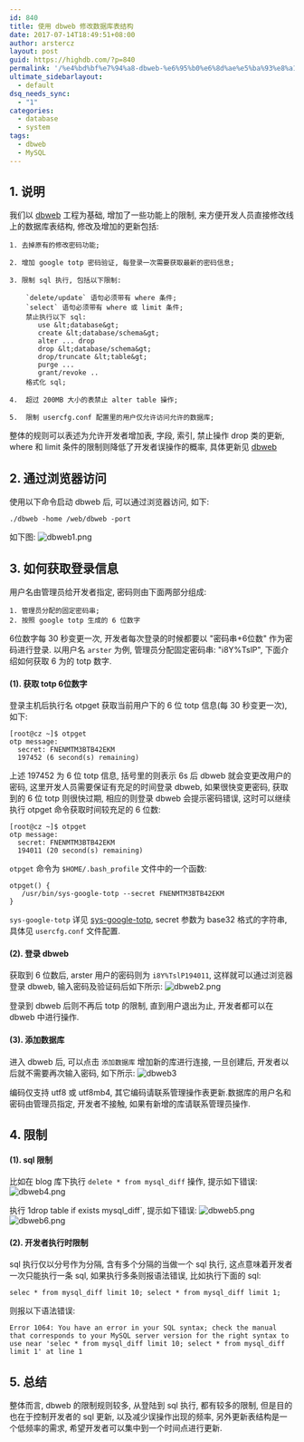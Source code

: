 ```yaml
---
id: 840
title: 使用 dbweb 修改数据库表结构
date: 2017-07-14T18:49:51+08:00
author: arstercz
layout: post
guid: https://highdb.com/?p=840
permalink: '/%e4%bd%bf%e7%94%a8-dbweb-%e6%95%b0%e6%8d%ae%e5%ba%93%e8%a1%a8%e7%bb%93%e6%9e%84/'
ultimate_sidebarlayout:
  - default
dsq_needs_sync:
  - "1"
categories:
  - database
  - system
tags:
  - dbweb
  - MySQL
---
```

## 1. 说明

我们以 [dbweb](https://github.com/go-xorm/dbweb) 工程为基础, 增加了一些功能上的限制, 来方便开发人员直接修改线上的数据库表结构, 修改及增加的更新包括:

```
1. 去掉原有的修改密码功能;

2. 增加 google totp 密码验证, 每登录一次需要获取最新的密码信息;

3. 限制 sql 执行, 包括以下限制:

    `delete/update` 语句必须带有 where 条件;
    `select` 语句必须带有 where 或 limit 条件;
    禁止执行以下 sql:
       use &lt;database&gt;
       create &lt;database/schema&gt;
       alter ... drop
       drop &lt;database/schema&gt;
       drop/truncate &lt;table&gt;
       purge ...
       grant/revoke ..
    格式化 sql;

4.  超过 200MB 大小的表禁止 alter table 操作;

5.  限制 usercfg.conf 配置里的用户仅允许访问允许的数据库;
```

整体的规则可以表述为允许开发者增加表, 字段, 索引, 禁止操作 drop 类的更新, where 和 limit 条件的限制则降低了开发者误操作的概率, 具体更新见 [dbweb](https://github.com/arstercz/dbweb)

## 2. 通过浏览器访问

使用以下命令启动 dbweb 后, 可以通过浏览器访问, 如下:

```
./dbweb -home /web/dbweb -port
```

如下图:
![dbweb1.png](https://img.arstercz.com/articles/201707/dbweb1.png)

## 3. 如何获取登录信息

用户名由管理员给开发者指定, 密码则由下面两部分组成:

```
1. 管理员分配的固定密码串;
2. 按照 google totp 生成的 6 位数字
```

6位数字每 30 秒变更一次, 开发者每次登录的时候都要以 "密码串+6位数" 作为密码进行登录.
以用户名 `arster` 为例, 管理员分配固定密码串: "i8Y%TslP", 下面介绍如何获取 6 为的 totp 数字.

#### (1). 获取 totp 6位数字

登录主机后执行名 otpget 获取当前用户下的 6 位 totp 信息(每 30 秒变更一次), 如下:

```
[root@cz ~]$ otpget 
otp message:
  secret: FNENMTM3BTB42EKM
  197452 (6 second(s) remaining)
```

上述 197452 为 6 位 totp 信息, 括号里的则表示 6s 后 dbweb 就会变更改用户的密码, 这里开发人员需要保证有充足的时间登录 dbweb, 如果很快变更密码, 获取到的 6 位 totp 则很快过期, 相应的则登录 dbweb 会提示密码错误, 这时可以继续执行 otpget 命令获取时间较充足的 6 位数:

```
[root@cz ~]$ otpget 
otp message:
  secret: FNENMTM3BTB42EKM
  194011 (20 second(s) remaining)
```

`otpget` 命令为 `$HOME/.bash_profile` 文件中的一个函数:

```
otpget() {
   /usr/bin/sys-google-totp --secret FNENMTM3BTB42EKM
}
```

`sys-google-totp` 详见 [sys-google-totp](https://github.com/arstercz/sys-toolkit/#sys-google-totp), secret 参数为 base32 格式的字符串, 具体见 `usercfg.conf` 文件配置.

#### (2). 登录 dbweb

获取到 6 位数后, arster 用户的密码则为 `i8Y%TslP194011`, 这样就可以通过浏览器登录 dbweb, 输入密码及验证码后如下所示:
![dbweb2.png](https://img.arstercz.com/articles/201707/dbweb2.png)

登录到 dbweb 后则不再后 totp 的限制, 直到用户退出为止, 开发者都可以在 dbweb 中进行操作.

#### (3). 添加数据库

进入 dbweb 后, 可以点击 `添加数据库` 增加新的库进行连接, 一旦创建后, 开发者以后就不需要再次输入密码, 如下所示:
![dbweb3](https://img.zhechen.me/articles/201707/dbweb3.png)

编码仅支持 utf8 或 utf8mb4, 其它编码请联系管理操作表更新.数据库的用户名和密码由管理员指定, 开发者不接触, 如果有新增的库请联系管理员操作.

## 4. 限制

#### (1). sql 限制

比如在 blog 库下执行 `delete * from mysql_diff` 操作, 提示如下错误:
![dbweb4.png](https://img.arstercz.com/articles/201707/dbweb4.png)

执行 1drop table if exists mysql_diff`, 提示如下错误:
![dbweb5.png](https://img.arstercz.com/articles/201707/dbweb5.png)
![dbweb6.png](https://img.arstercz.com/articles/201707/dbweb6.png)

#### (2). 开发者执行时限制

sql 执行仅以分号作为分隔, 含有多个分隔的当做一个 sql 执行, 这点意味着开发者一次只能执行一条 sql, 如果执行多条则报语法错误, 比如执行下面的 sql:
```
selec * from mysql_diff limit 10; select * from mysql_diff limit 1;
```

则报以下语法错误:
```
Error 1064: You have an error in your SQL syntax; check the manual that corresponds to your MySQL server version for the right syntax to use near 'selec * from mysql_diff limit 10; select * from mysql_diff limit 1' at line 1
```

## 5. 总结

整体而言, dbweb 的限制规则较多, 从登陆到 sql 执行, 都有较多的限制, 但是目的也在于控制开发者的 sql 更新, 以及减少误操作出现的频率, 另外更新表结构是一个低频率的需求, 希望开发者可以集中到一个时间点进行更新.
